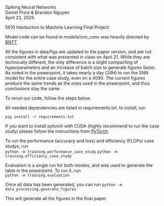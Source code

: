 Spiking Neural Networks\
Daniel Price & Brandon Nguyen\
April 23, 2025

5610 Intoduction to Machine Learning Final Project

Model code can be found in models/snn_conv was heavily directed by [BNTT](https://github.com/Intelligent-Computing-Lab-Yale/BNTT-Batch-Normalization-Through-Time)

All the figures in data/figs are updated to the paper version, and are not consistent with what was presented in class on April 21.
While they are technically different, the only difference is a slight compacting of hyperparameters and an increase of batch size to generate figures faster. As noted in the powerpoint, it takes
nearly a day (24H) to run the SNN model for the entire case study, even on a 4090.
The current figures produce the same trends as the ones used in the powerpoint, and thus conclusions stay the same.

To rerun our code, follow the steps below.

All needed dependencies are listed in requirements.txt. to install, run

`pip install -r requirements.txt`

If you want to install pytorch with CUDA (highly recommend to run the case study) please follow the instructions from [PyTorch](https://pytorch.org/get-started/locally/)

To run the performance (accuracy and loss) and efficiency (FLOPs) case studys, run\
`python -m training.performance_case_study`
`python -m training.efficiency_case_study`

Evaluation is a single run for both models, and was used to generate the table in the powerpoint. To run it, run\
`python -m training.evaluation`

Once all data has been generated, you can run
`python -m data_processing.generate_figures`

This will generate all the figures in the final paper.
